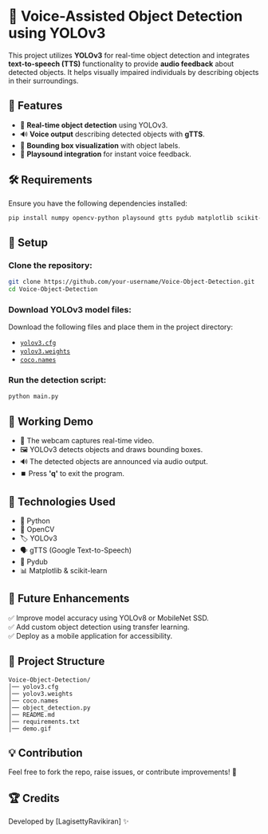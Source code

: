 # 🎯 Voice-Assisted Object Detection using YOLOv3  

This project utilizes **YOLOv3** for real-time object detection and integrates **text-to-speech (TTS)** functionality to provide **audio feedback** about detected objects. It helps visually impaired individuals by describing objects in their surroundings.  

## 📌 Features  
- 🎥 **Real-time object detection** using YOLOv3.  
- 🔊 **Voice output** describing detected objects with **gTTS**.  
- 🎨 **Bounding box visualization** with object labels.  
- 🚀 **Playsound integration** for instant voice feedback.  

## 🛠️ Requirements  
Ensure you have the following dependencies installed:  

```bash
pip install numpy opencv-python playsound gtts pydub matplotlib scikit-learn
```
## 🔧 Setup  

### Clone the repository:  
```bash
git clone https://github.com/your-username/Voice-Object-Detection.git
cd Voice-Object-Detection
```
### Download YOLOv3 model files:  
Download the following files and place them in the project directory:  
- [`yolov3.cfg`](https://github.com/pjreddie/darknet/blob/master/cfg/yolov3.cfg)  
- [`yolov3.weights`](https://pjreddie.com/media/files/yolov3.weights)  
- [`coco.names`](https://github.com/pjreddie/darknet/blob/master/data/coco.names)  

### Run the detection script:  
```bash
python main.py
```

## 📸 Working Demo  
- 🎥 The webcam captures real-time video.  
- 🖼️ YOLOv3 detects objects and draws bounding boxes.  
- 🔊 The detected objects are announced via audio output.  
- ⏹️ Press **'q'** to exit the program.  
 

## 🤖 Technologies Used  
- 🐍 Python  
- 🎥 OpenCV  
- 🏷️ YOLOv3  
- 🗣️ gTTS (Google Text-to-Speech)  
- 🎵 Pydub  
- 📊 Matplotlib & scikit-learn  

## 📌 Future Enhancements  
✅ Improve model accuracy using YOLOv8 or MobileNet SSD.  
✅ Add custom object detection using transfer learning.  
✅ Deploy as a mobile application for accessibility.  

## 📂 Project Structure  
```
Voice-Object-Detection/
│── yolov3.cfg
│── yolov3.weights
│── coco.names
│── object_detection.py
│── README.md
│── requirements.txt
│── demo.gif
```

## 💡 Contribution  
Feel free to fork the repo, raise issues, or contribute improvements! 🚀  

## 🏆 Credits  
Developed by [LagisettyRavikiran] ✨  
